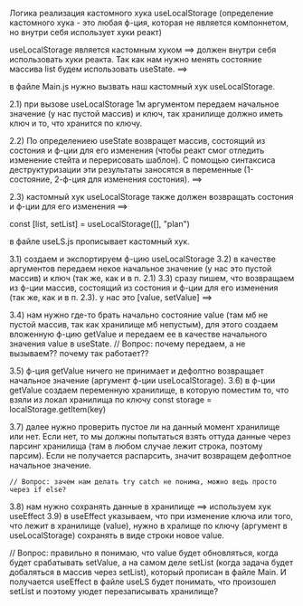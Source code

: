 Логика реализация кастомного хука useLocalStorage (определение кастомного хука - это любая ф-ция, которая не является компоннетом, но внутри себя использует хуки реакт)

useLocalStorage является кастомным хуком ==> должен внутри себя использовать хуки реакта. Так как нам нужно менять состояние массива list будем использовать useState. ==>

в файле Main.js нужно вызвать наш кастомный хук useLocalStorage.

2.1) при вызове useLocalStorage 1м аргументом передаем начальное значение (у нас пустой массив) и ключ, так хранилище должно иметь ключ и то, что хранится по ключу.

2.2) По определениею useState возвращет массив, состоящий из состония и ф-ции для его изменения (чтобы реакт смог отледить изменение стейта и перерисовать шаблон). С помощью синтаксиса деструктуризации эти результаты заносятся в переменные (1-состояние, 2-ф-ция для изменения состония). ==>

2.3) кастомный хук useLocalStorage также должен возвращать состония и ф-ции для его изменения ==>

const [list, setList] = useLocalStorage([], "plan")

в файле useLS.js прописывает кастомный хук.

3.1) создаем и экспортируем ф-цию useLocalStorage 3.2) в качестве аргументов передаем некое начальное значение (у нас это пустой массив) и ключ (так же, как и в п. 2.1) 3.3) сразу пишем, что возвращаем из ф-ции массив, состоящий из состония и ф-ции для его изменения (так же, как и в п. 2.3). у нас это [value, setValue] ==>

3.4) нам нужно где-то брать начально состояние value (там мб не пустой массив, так как хранилище мб непустым), для этого создаем вложенную ф-цию getValue и передаем ее в качестве начального значения value в useState. // Вопрос: почему передаем, а не вызываем?? почему так работает??

3.5) ф-ция getValue ничего не принимает и дефолтно возвращает начальное значение (аргумент ф-ции useLocalStorage). 3.6) в ф-ции getValue создаем переменную хранилище, в которую поместим то, что взяли из локал хранилища по ключу const storage = localStorage.getItem(key)

3.7) далее нужно проверить пустое ли на данный момент хранилище или нет. Если нет, то мы должны попытаться взять оттуда данные через парсинг хранилища (там в любом случае лежит строка, поэтому парсим). Если не получается распарсить, значит возвращем дефолтное начальное значение.

    // Вопрос: зачем нам делать try catch не понима, можно ведь просто через if else?

3.8) нам нужно сохранять данные в хранилище ==> используем хук useEffect 3.9) в useEffect указываем, что при изменение ключа или того, что лежит в хранилище (value), нужно в хралище по ключу (аргумент в useLocalStorage) сохранять в виде строки новое value.

// Вопрос: правильно я понимаю, что value будет обновляться, когда будет срабатывать setValue, а на самом деле setList (когда задача будет добаляться в массив через setList), который прописан в файле Main. И получается useEffect в файле useLS будет понимать, что произошел setList и поэтому уюдет перезаписывать хранилище?
